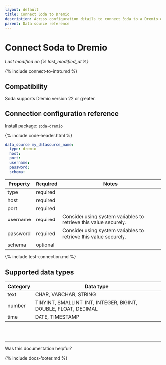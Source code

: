 ```yaml
---
layout: default
title: Connect Soda to Dremio
description: Access configuration details to connect Soda to a Dremio data source.
parent: Data source reference
---
```


# Connect Soda to Dremio
*Last modified on {% last_modified_at %}*

{% include connect-to-intro.md %}

## Compatibility
Soda supports Dremio version 22 or greater.

## Connection configuration reference

Install package: `soda-dremio`

{% include code-header.html %}
```yaml
data_source my_datasource_name:
  type: dremio
  host: 
  port: 
  username:
  password: 
  schema:
```

| Property  | Required | Notes                                                            |
| --------- | -------- | -----------------------------------------------------------------|
| type      | required |                                                                  |
| host      | required |                                                                  |
| port      | required |                                                                  |
| username  | required | Consider using system variables to retrieve this value securely. |
| password  | required | Consider using system variables to retrieve this value securely. |
| schema    | optional |                                                                  |


{% include test-connection.md %}


## Supported data types

| Category | Data type                                                       |
| -------- | --------------------------------------------------------------- |
| text     | CHAR, VARCHAR, STRING                                           |
| number   | TINYINT, SMALLINT, INT, INTEGER, BIGINT, DOUBLE, FLOAT, DECIMAL |
| time     | DATE, TIMESTAMP                                                 |

<br />
<br />

---

Was this documentation helpful?

<!-- LikeBtn.com BEGIN -->
<span class="likebtn-wrapper" data-theme="tick" data-i18n_like="Yes" data-ef_voting="grow" data-show_dislike_label="true" data-counter_zero_show="true" data-i18n_dislike="No"></span>
<script>(function(d,e,s){if(d.getElementById("likebtn_wjs"))return;a=d.createElement(e);m=d.getElementsByTagName(e)[0];a.async=1;a.id="likebtn_wjs";a.src=s;m.parentNode.insertBefore(a, m)})(document,"script","//w.likebtn.com/js/w/widget.js");</script>
<!-- LikeBtn.com END -->

{% include docs-footer.md %}